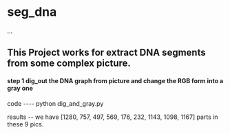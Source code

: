 # seg_dna
...
## This Project works for extract DNA segments from some complex picture.

#### step 1 dig_out the DNA graph from picture and change the RGB form into a gray one

code ---- python dig_and_gray.py

results -- we have [1280, 757, 497, 569, 176, 232, 1143, 1098, 1167] parts in these 9 pics.
